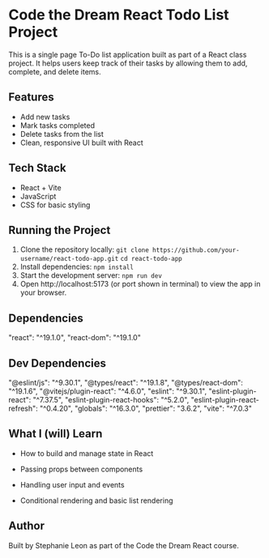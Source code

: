 # Code the Dream React Todo List Project

This is a single page To-Do list application built as part of a React class project. It helps users keep track of their tasks by allowing them to add, complete, and delete items.

## Features

- Add new tasks
- Mark tasks completed
- Delete tasks from the list
- Clean, responsive UI built with React

## Tech Stack

- React + Vite
- JavaScript
- CSS for basic styling

## Running the Project

1. Clone the repository locally:
   `git clone https://github.com/your-username/react-todo-app.git`
   `cd react-todo-app`
2. Install dependencies: `npm install`
3. Start the development server: `npm run dev`
4. Open http://localhost:5173 (or port shown in terminal) to view the app in your browser.

## Dependencies

"react": "^19.1.0",
"react-dom": "^19.1.0"

## Dev Dependencies

"@eslint/js": "^9.30.1",
"@types/react": "^19.1.8",
"@types/react-dom": "^19.1.6",
"@vitejs/plugin-react": "^4.6.0",
"eslint": "^9.30.1",
"eslint-plugin-react": "^7.37.5",
"eslint-plugin-react-hooks": "^5.2.0",
"eslint-plugin-react-refresh": "^0.4.20",
"globals": "^16.3.0",
"prettier": "3.6.2",
"vite": "^7.0.3"

## What I (will) Learn

- How to build and manage state in React

- Passing props between components

- Handling user input and events

- Conditional rendering and basic list rendering

## Author

Built by Stephanie Leon as part of the Code the Dream React course.
